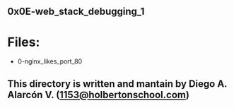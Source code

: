 ## 0x0E-web_stack_debugging_1

# Files:
- 0-nginx_likes_port_80

## This directory is written and mantain by Diego A. Alarcón V. (1153@holbertonschool.com)
